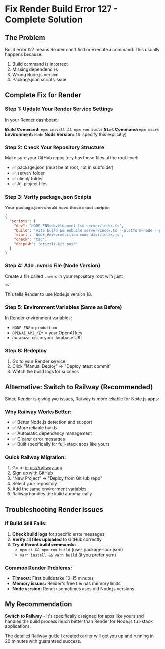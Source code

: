 # Fix Render Build Error 127 - Complete Solution

## The Problem
Build error 127 means Render can't find or execute a command. This usually happens because:
1. Build command is incorrect
2. Missing dependencies
3. Wrong Node.js version
4. Package.json scripts issue

## Complete Fix for Render

### Step 1: Update Your Render Service Settings
In your Render dashboard:

**Build Command:** `npm install && npm run build`
**Start Command:** `npm start`
**Environment:** `Node`
**Node Version:** `18` (specify this explicitly)

### Step 2: Check Your Repository Structure
Make sure your GitHub repository has these files at the root level:
- ✅ package.json (must be at root, not in subfolder)
- ✅ server/ folder
- ✅ client/ folder
- ✅ All project files

### Step 3: Verify package.json Scripts
Your package.json should have these exact scripts:
```json
{
  "scripts": {
    "dev": "NODE_ENV=development tsx server/index.ts",
    "build": "vite build && esbuild server/index.ts --platform=node --packages=external --bundle --format=esm --outdir=dist",
    "start": "NODE_ENV=production node dist/index.js",
    "check": "tsc",
    "db:push": "drizzle-kit push"
  }
}
```

### Step 4: Add .nvmrc File (Node Version)
Create a file called `.nvmrc` in your repository root with just:
```
18
```
This tells Render to use Node.js version 18.

### Step 5: Environment Variables (Same as Before)
In Render environment variables:
- `NODE_ENV` = `production`
- `OPENAI_API_KEY` = your OpenAI key
- `DATABASE_URL` = your database URL

### Step 6: Redeploy
1. Go to your Render service
2. Click "Manual Deploy" → "Deploy latest commit"
3. Watch the build logs for success

## Alternative: Switch to Railway (Recommended)

Since Render is giving you issues, Railway is more reliable for Node.js apps:

### Why Railway Works Better:
- ✅ Better Node.js detection and support
- ✅ More reliable builds
- ✅ Automatic dependency management
- ✅ Clearer error messages
- ✅ Built specifically for full-stack apps like yours

### Quick Railway Migration:
1. Go to https://railway.app
2. Sign up with GitHub
3. "New Project" → "Deploy from GitHub repo"
4. Select your repository
5. Add the same environment variables
6. Railway handles the build automatically

## Troubleshooting Render Issues

### If Build Still Fails:
1. **Check build logs** for specific error messages
2. **Verify all files uploaded** to GitHub correctly
3. **Try different build commands:**
   - `npm ci && npm run build` (uses package-lock.json)
   - `yarn install && yarn build` (if you prefer yarn)

### Common Render Problems:
- **Timeout:** First builds take 10-15 minutes
- **Memory issues:** Render's free tier has memory limits
- **Node version:** Render sometimes uses old Node.js versions

## My Recommendation
**Switch to Railway** - it's specifically designed for apps like yours and handles the build process much better than Render for Node.js full-stack applications.

The detailed Railway guide I created earlier will get you up and running in 20 minutes with guaranteed success.